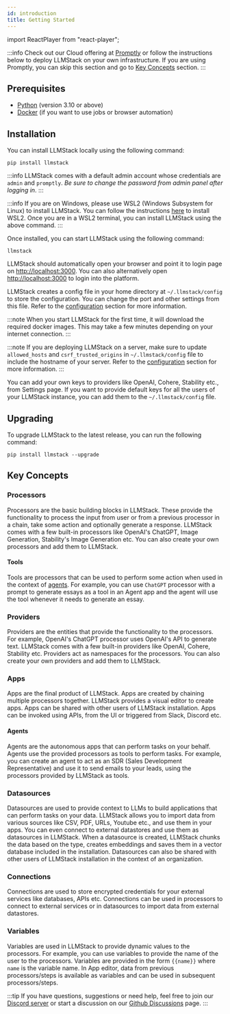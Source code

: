 ```yaml
---
id: introduction
title: Getting Started
---
```


import ReactPlayer from "react-player";

:::info
Check out our Cloud offering at [Promptly](https://trypromptly.com) or follow the instructions below to deploy LLMStack on your own infrastructure. If you are using Promptly, you can skip this section and go to [Key Concepts](#key-concepts) section.
:::

## Prerequisites

- [Python](https://www.python.org/downloads/) (version 3.10 or above)
- [Docker](https://docs.docker.com/get-docker/) (if you want to use jobs or browser automation)

## Installation

You can install LLMStack locally using the following command:

```
pip install llmstack
```

:::info
LLMStack comes with a default admin account whose credentials are `admin` and `promptly`. _Be sure to change the password from admin panel after logging in_.
:::

:::info
If you are on Windows, please use WSL2 (Windows Subsystem for Linux) to install LLMStack. You can follow the instructions [here](https://docs.microsoft.com/en-us/windows/wsl/install-win10) to install WSL2. Once you are in a WSL2 terminal, you can install LLMStack using the above command.
:::

Once installed, you can start LLMStack using the following command:

```
llmstack
```

LLMStack should automatically open your browser and point it to login page on [http://localhost:3000](http://localhost:3000). You can also alternatively open [http://localhost:3000](http://localhost:3000) to login into the platform.

LLMStack creates a config file in your home directory at `~/.llmstack/config` to store the configuration. You can change the port and other settings from this file. Refer to the [configuration](config.md) section for more information.

:::note
When you start LLMStack for the first time, it will download the required docker images. This may take a few minutes depending on your internet connection.
:::

<ReactPlayer
  playing
  controls
  url="/img/llmstack-demo.m4v"
  width="100%"
  height="100%"
  loop
/>

:::note
If you are deploying LLMStack on a server, make sure to update `allowed_hosts` and `csrf_trusted_origins` in `~/.llmstack/config` file to include the hostname of your server. Refer to the [configuration](config.md) section for more information.
:::

You can add your own keys to providers like OpenAI, Cohere, Stability etc., from Settings page. If you want to provide default keys for all the users of your LLMStack instance, you can add them to the `~/.llmstack/config` file.

## Upgrading

To upgrade LLMStack to the latest release, you can run the following command:

```
pip install llmstack --upgrade
```

## Key Concepts

### Processors

Processors are the basic building blocks in LLMStack. These provide the functionality to process the input from user or from a previous processor in a chain, take some action and optionally generate a response. LLMStack comes with a few built-in processors like OpenAI's ChatGPT, Image Generation, Stability's Image Generation etc. You can also create your own processors and add them to LLMStack.

#### Tools

Tools are processors that can be used to perform some action when used in the context of [agents](#agents). For example, you can use `ChatGPT` processor with a prompt to generate essays as a tool in an Agent app and the agent will use the tool whenever it needs to generate an essay.

### Providers

Providers are the entities that provide the functionality to the processors. For example, OpenAI's ChatGPT processor uses OpenAI's API to generate text. LLMStack comes with a few built-in providers like OpenAI, Cohere, Stability etc. Providers act as namespaces for the processors. You can also create your own providers and add them to LLMStack.

### Apps

Apps are the final product of LLMStack. Apps are created by chaining multiple processors together. LLMStack provides a visual editor to create apps. Apps can be shared with other users of LLMStack installation. Apps can be invoked using APIs, from the UI or triggered from Slack, Discord etc.

#### Agents

Agents are the autonomous apps that can perform tasks on your behalf. Agents use the provided processors as tools to perform tasks. For example, you can create an agent to act as an SDR (Sales Development Representative) and use it to send emails to your leads, using the processors provided by LLMStack as tools.

### Datasources

Datasources are used to provide context to LLMs to build applications that can perform tasks on your data. LLMStack allows you to import data from various sources like CSV, PDF, URLs, Youtube etc., and use them in your apps. You can even connect to external datastores and use them as datasources in LLMStack. When a datasource is created, LLMStack chunks the data based on the type, creates embeddings and saves them in a vector database included in the installation. Datasources can also be shared with other users of LLMStack installation in the context of an organization.

### Connections

Connections are used to store encrypted credentials for your external services like databases, APIs etc. Connections can be used in processors to connect to external services or in datasources to import data from external datastores.

### Variables

Variables are used in LLMStack to provide dynamic values to the processors. For example, you can use variables to provide the name of the user to the processors. Variables are provided in the form `{{name}}` where `name` is the variable name. In App editor, data from previous processors/steps is available as variables and can be used in subsequent processors/steps.

:::tip
If you have questions, suggestions or need help, feel free to join our [Discord server](https://discord.gg/3JsEzSXspJ) or start a discussion on our [Github Discussions](https://github.com/trypromptly/LLMStack/discussions) page.
:::
